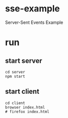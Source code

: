 # sse-example

Server-Sent Events Example

# run

## start server
```
cd server
npm start
```

## start client
```
cd client
browser index.html
# firefox index.html
```
